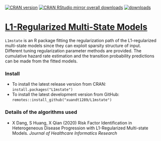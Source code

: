 [![CRAN version](https://img.shields.io/cran/v/grpCox?logo=R)](https://cran.r-project.org/web/packages/L1mstate/index.html)
[![CRAN RStudio mirror overall downloads](http://cranlogs.r-pkg.org/badges/grand-total/L1mstate)](http://www.r-pkg.org/pkg/L1mstate)
[![downloads](https://cranlogs.r-pkg.org/badges/L1mstate)](https://cran.r-project.org/package=L1mstate)

# [L1-Regularized Multi-State Models](https://cran.r-project.org/web/packages/L1mstate/index.html)

`L1mstate` is an R package fitting the regularization path of the L1-regularized multi-state models since they can exploit sparsity structure of input. 
Different tuning regularization parameter methods are provided. The cumulative hazard rate estimation and the transition probability predictions can be made from the fitted models.


### Install

* To install the latest release version from CRAN: `install.packages("L1mstate")`
* To install the latest development version from GitHub: `remotes::install_github("xuandt1289/L1mstate")`

### Details of the algorithms used

* X Dang, S Huang, X Qian (2020) Risk Factor Identification in Heterogeneous Disease Progression with L1-Regularized Multi-state Models.  *Journal of Healthcare Informatics Research*
